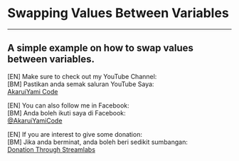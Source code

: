 # Swapping Values Between Variables
---
A simple example on how to swap values between variables.
---

[EN] Make sure to check out my YouTube Channel:\
[BM] Pastikan anda semak saluran YouTube Saya:\
[AkaruiYami Code](https://www.youtube.com/channel/UCS_MEhU_i7IEJxF_alaztzw)

[EN] You can also follow me in Facebook:\
[BM] Anda boleh ikuti saya di Facebook:\
[@AkaruiYamiCode](https://www.facebook.com/AkaruiYamiCode)

[EN] If you are interest to give some donation:\
[BM] Jika anda berminat, anda boleh beri sedikit sumbangan:\
[Donation Through Streamlabs](https://streamlabs.com/akaruiyamicode)
